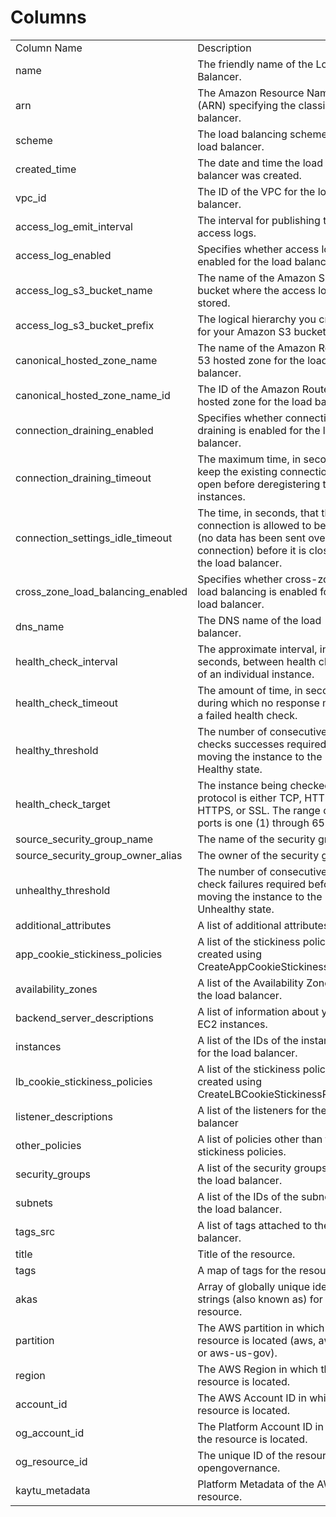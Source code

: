 # Columns  

<table>
	<tr><td>Column Name</td><td>Description</td></tr>
	<tr><td>name</td><td>The friendly name of the Load Balancer.</td></tr>
	<tr><td>arn</td><td>The Amazon Resource Name (ARN) specifying the classic load balancer.</td></tr>
	<tr><td>scheme</td><td>The load balancing scheme of load balancer.</td></tr>
	<tr><td>created_time</td><td>The date and time the load balancer was created.</td></tr>
	<tr><td>vpc_id</td><td>The ID of the VPC for the load balancer.</td></tr>
	<tr><td>access_log_emit_interval</td><td>The interval for publishing the access logs.</td></tr>
	<tr><td>access_log_enabled</td><td>Specifies whether access logs are enabled for the load balancer.</td></tr>
	<tr><td>access_log_s3_bucket_name</td><td>The name of the Amazon S3 bucket where the access logs are stored.</td></tr>
	<tr><td>access_log_s3_bucket_prefix</td><td>The logical hierarchy you created for your Amazon S3 bucket.</td></tr>
	<tr><td>canonical_hosted_zone_name</td><td>The name of the Amazon Route 53 hosted zone for the load balancer.</td></tr>
	<tr><td>canonical_hosted_zone_name_id</td><td>The ID of the Amazon Route 53 hosted zone for the load balancer.</td></tr>
	<tr><td>connection_draining_enabled</td><td>Specifies whether connection draining is enabled for the load balancer.</td></tr>
	<tr><td>connection_draining_timeout</td><td>The maximum time, in seconds, to keep the existing connections open before deregistering the instances.</td></tr>
	<tr><td>connection_settings_idle_timeout</td><td>The time, in seconds, that the connection is allowed to be idle (no data has been sent over the connection) before it is closed by the load balancer.</td></tr>
	<tr><td>cross_zone_load_balancing_enabled</td><td>Specifies whether cross-zone load balancing is enabled for the load balancer.</td></tr>
	<tr><td>dns_name</td><td>The DNS name of the load balancer.</td></tr>
	<tr><td>health_check_interval</td><td>The approximate interval, in seconds, between health checks of an individual instance.</td></tr>
	<tr><td>health_check_timeout</td><td>The amount of time, in seconds, during which no response means a failed health check.</td></tr>
	<tr><td>healthy_threshold</td><td>The number of consecutive health checks successes required before moving the instance to the Healthy state.</td></tr>
	<tr><td>health_check_target</td><td>The instance being checked. The protocol is either TCP, HTTP, HTTPS, or SSL. The range of valid ports is one (1) through 65535.</td></tr>
	<tr><td>source_security_group_name</td><td>The name of the security group.</td></tr>
	<tr><td>source_security_group_owner_alias</td><td>The owner of the security group.</td></tr>
	<tr><td>unhealthy_threshold</td><td>The number of consecutive health check failures required before moving the instance to the Unhealthy state.</td></tr>
	<tr><td>additional_attributes</td><td>A list of additional attributes.</td></tr>
	<tr><td>app_cookie_stickiness_policies</td><td>A list of the stickiness policies created using CreateAppCookieStickinessPolicy.</td></tr>
	<tr><td>availability_zones</td><td>A list of the Availability Zones for the load balancer.</td></tr>
	<tr><td>backend_server_descriptions</td><td>A list of information about your EC2 instances.</td></tr>
	<tr><td>instances</td><td>A list of the IDs of the instances for the load balancer.</td></tr>
	<tr><td>lb_cookie_stickiness_policies</td><td>A list of the stickiness policies created using CreateLBCookieStickinessPolicy.</td></tr>
	<tr><td>listener_descriptions</td><td>A list of the listeners for the load balancer</td></tr>
	<tr><td>other_policies</td><td>A list of policies other than the stickiness policies.</td></tr>
	<tr><td>security_groups</td><td>A list of the security groups for the load balancer.</td></tr>
	<tr><td>subnets</td><td>A list of the IDs of the subnets for the load balancer.</td></tr>
	<tr><td>tags_src</td><td>A list of tags attached to the load balancer.</td></tr>
	<tr><td>title</td><td>Title of the resource.</td></tr>
	<tr><td>tags</td><td>A map of tags for the resource.</td></tr>
	<tr><td>akas</td><td>Array of globally unique identifier strings (also known as) for the resource.</td></tr>
	<tr><td>partition</td><td>The AWS partition in which the resource is located (aws, aws-cn, or aws-us-gov).</td></tr>
	<tr><td>region</td><td>The AWS Region in which the resource is located.</td></tr>
	<tr><td>account_id</td><td>The AWS Account ID in which the resource is located.</td></tr>
	<tr><td>og_account_id</td><td>The Platform Account ID in which the resource is located.</td></tr>
	<tr><td>og_resource_id</td><td>The unique ID of the resource in opengovernance.</td></tr>
	<tr><td>kaytu_metadata</td><td>Platform Metadata of the AWS resource.</td></tr>
</table>